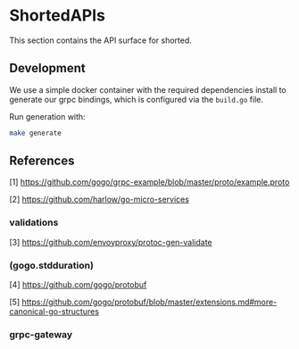 # ShortedAPIs

This section contains the API surface for shorted. 

## Development

We use a simple docker container with the required dependencies install to generate our grpc bindings, which is configured via the `build.go` file.

Run generation with:

```bash
make generate
```

## References

[1] https://github.com/gogo/grpc-example/blob/master/proto/example.proto

[2] https://github.com/harlow/go-micro-services

### validations

[3] https://github.com/envoyproxy/protoc-gen-validate

### (gogo.stdduration)

[4] https://github.com/gogo/protobuf

[5] https://github.com/gogo/protobuf/blob/master/extensions.md#more-canonical-go-structures

### grpc-gateway